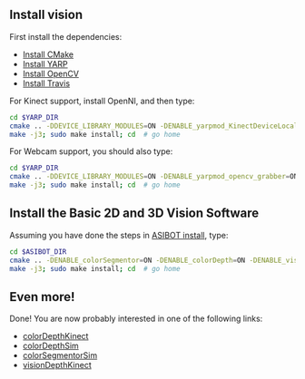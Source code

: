 ## Install vision


First install the dependencies:
- [Install CMake](https://github.com/roboticslab-uc3m/installation-guides/blob/master/install-cmake.md)
- [Install YARP](https://github.com/roboticslab-uc3m/installation-guides/blob/master/install-yarp.md)
- [Install OpenCV](https://github.com/roboticslab-uc3m/installation-guides/blob/master/install-opencv.md)
- [Install Travis](https://github.com/roboticslab-uc3m/installation-guides/blob/master/install-travis.md)
  
For Kinect support, install OpenNI, and then type:

```bash
cd $YARP_DIR
cmake .. -DDEVICE_LIBRARY_MODULES=ON -DENABLE_yarpmod_KinectDeviceLocal=ON
make -j3; sudo make install; cd  # go home
```

For Webcam support, you should also type:

```bash
cd $YARP_DIR
cmake .. -DDEVICE_LIBRARY_MODULES=ON -DENABLE_yarpmod_opencv_grabber=ON
make -j3; sudo make install; cd  # go home
```

## Install the Basic 2D and 3D Vision Software

Assuming you have done the steps in [ASIBOT install](asibot_install.md), type:

```bash
cd $ASIBOT_DIR
cmake .. -DENABLE_colorSegmentor=ON -DENABLE_colorDepth=ON -DENABLE_visionSegmentor=ON -DENABLE_visionDepth=ON
make -j3; sudo make install; cd  # go home
```

## Even more!

Done! You are now probably interested in one of the following links:
- [colorDepthKinect](http://robots.uc3m.es/dox-asibot-main/group__asibot__colorDepthKinect.html)
- [colorDepthSim](http://robots.uc3m.es/dox-asibot-main/group__asibot__colorDepthSim.html)
- [colorSegmentorSim](http://robots.uc3m.es/dox-asibot-main/group__asibot__colorSegmentorSim.html)
- [visionDepthKinect](http://robots.uc3m.es/dox-asibot-main/group__asibot__visionDepthKinect.html)
